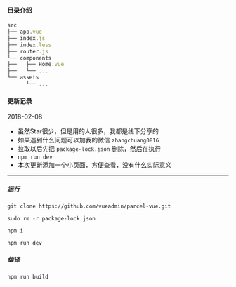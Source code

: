 #### 目录介绍
```js
src
├── app.vue
├── index.js
├── index.less
├── router.js
└── components
├──   ├── Home.vue
├──   └── ...
└── assets
      └── ...
```


#### 更新记录

2018-02-08

- 虽然Star很少，但是用的人很多，我都是线下分享的
- 如果遇到什么问题可以加我的微信 `zhangchuang0816`
- 拉取以后先把 `package-lock.json` 删除，然后在执行
- `npm run dev`
- 本次更新添加一个小页面，方便查看，没有什么实际意义

---

##### 运行
```
git clone https://github.com/vueadmin/parcel-vue.git

sudo rm -r package-lock.json

npm i

npm run dev
```

##### 编译
```js
npm run build
```